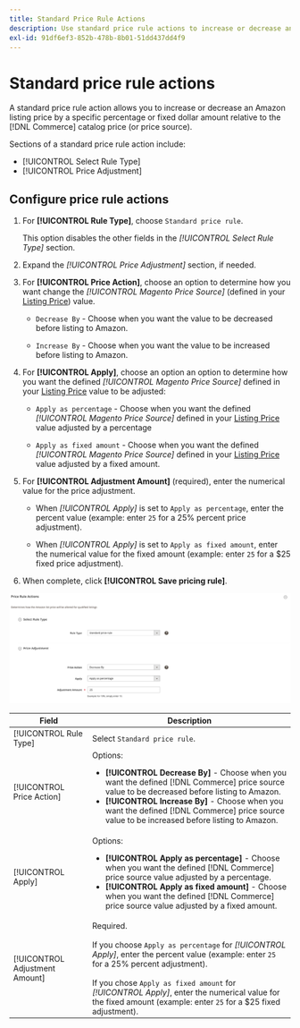 ```yaml
---
title: Standard Price Rule Actions
description: Use standard price rule actions to increase or decrease an Amazon listing price relative to the Commerce catalog price (or price source).
exl-id: 91df6ef3-852b-478b-8b01-51dd437dd4f9
---
```

# Standard price rule actions

A standard price rule action allows you to increase or decrease an Amazon listing price by a specific percentage or fixed dollar amount relative to the [!DNL Commerce] catalog price (or price source).

Sections of a standard price rule action include:

- [!UICONTROL Select Rule Type]
- [!UICONTROL Price Adjustment]

## Configure price rule actions

1. For **[!UICONTROL Rule Type]**, choose `Standard price rule`.

   This option disables the other fields in the _[!UICONTROL Select Rule Type]_ section.

1. Expand the _[!UICONTROL Price Adjustment]_ section, if needed.

1. For **[!UICONTROL Price Action]**, choose an option to determine how you want change the *[!UICONTROL Magento Price Source]* (defined in your [Listing Price](./listing-price.md)) value.

   - `Decrease By` - Choose when you want the value to be decreased before listing to Amazon.

   - `Increase By` - Choose when you want the value to be increased before listing to Amazon.

1. For **[!UICONTROL Apply]**, choose an option an option to determine how you want the defined *[!UICONTROL Magento Price Source]* defined in your [Listing Price](./listing-price.md) value to be adjusted:

   - `Apply as percentage` - Choose when you want the defined *[!UICONTROL Magento Price Source]* defined in your [Listing Price](./listing-price.md) value adjusted by a percentage

   - `Apply as fixed amount` - Choose when you want the defined *[!UICONTROL Magento Price Source]* defined in your [Listing Price](./listing-price.md) value adjusted by a fixed amount.

1. For **[!UICONTROL Adjustment Amount]** (required), enter the numerical value for the price adjustment.

   - When *[!UICONTROL Apply]* is set to `Apply as percentage`, enter the percent value (example: enter `25` for a 25% percent price adjustment).

   - When *[!UICONTROL Apply]* is set to `Apply as fixed amount`, enter the numerical value for the fixed amount (example: enter `25` for a $25 fixed price adjustment).

1. When complete, click **[!UICONTROL Save pricing rule]**.

![Standard price rule](assets/ob-price-rule-action-standard-example.png)

|Field|Description|
|---|---|
|[!UICONTROL Rule Type]|Select `Standard price rule`.|
|[!UICONTROL Price Action]|Options:<ul><li>**[!UICONTROL Decrease By]** - Choose when you want the defined [!DNL Commerce] price source value to be decreased before listing to Amazon.</li><li>**[!UICONTROL Increase By]** - Choose when you want the defined [!DNL Commerce] price source value to be increased before listing to Amazon.</li></ul>|
|[!UICONTROL Apply]|Options:<ul><li>**[!UICONTROL Apply as percentage]** - Choose when you want the defined [!DNL Commerce] price source value adjusted by a percentage.</li><li>**[!UICONTROL Apply as fixed amount]** - Choose when you want the defined [!DNL Commerce] price source value adjusted by a fixed amount.</li></ul>|
|[!UICONTROL Adjustment Amount]|Required.<br><br>If you choose `Apply as percentage` for *[!UICONTROL Apply]*, enter the percent value (example: enter `25` for a 25% percent adjustment).<br><br>If you chose `Apply as fixed amount` for *[!UICONTROL Apply]*, enter the numerical value for the fixed amount (example: enter `25` for a $25 fixed adjustment).|
